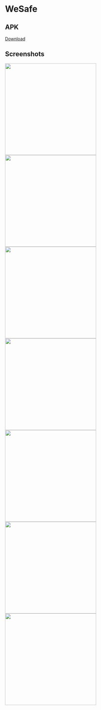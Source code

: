 # WeSafe
## APK
<a i="raw-url" href="https://raw.githubusercontent.com/Dhruv-Kapoor/WeSafe/master/apk/WeSafe.apk">Download</a>
## Screenshots
<img src="https://github.com/Dhruv-Kapoor/WeSafe/blob/master/screenshots/screenshot1.jpg" width=300>  <img src="https://github.com/Dhruv-Kapoor/WeSafe/blob/master/screenshots/screenshot2.jpg" width=300>  
<img src="https://github.com/Dhruv-Kapoor/WeSafe/blob/master/screenshots/screenshot3.jpg" width=300>  <img src="https://github.com/Dhruv-Kapoor/WeSafe/blob/master/screenshots/screenshot4.jpg" width=300>  
<img src="https://github.com/Dhruv-Kapoor/WeSafe/blob/master/screenshots/screenshot5.jpg" width=300>  <img src="https://github.com/Dhruv-Kapoor/WeSafe/blob/master/screenshots/screenshot6.jpg" width=300>  
<img src="https://github.com/Dhruv-Kapoor/WeSafe/blob/master/screenshots/screenshot7.jpg" width=300>
